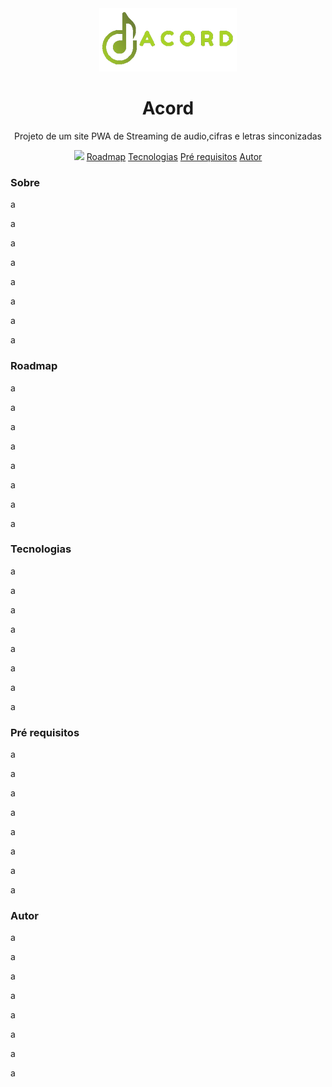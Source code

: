 <div align="center">
    <img src="imagens/logoIncrevaseVerde.png" alt="">
    <h1>Acord</h1>
    <p>Projeto de um site PWA de Streaming de audio,cifras e letras sinconizadas</p>
</div>
    <p align="center">
        <a href="#sobre" target="_blank"><img src="https://img.shields.io/badge/-Instagram-%23E4405F?style=for-the-badge&logo=instagram&logoColor=white" target="_blank"></a>
        <a href="#roadmap">Roadmap</a>
        <a href="#tecnologias">Tecnologias</a>
        <a href="#pre-requisitos">Pré requisitos</a>
        <a href="#autor">Autor</a>
    </p>
<div id="#sobre">
    <h3>Sobre</h3>
    <p>a</p>
    <p>a</p>
    <p>a</p>
    <p>a</p>
    <p>a</p>
    <p>a</p>
    <p>a</p>
    <p>a</p>
</div>
<div id="#roadmap">
    <h3>Roadmap</h3>
    <p>a</p>
    <p>a</p>
    <p>a</p>
    <p>a</p>
    <p>a</p>
    <p>a</p>
    <p>a</p>
    <p>a</p>
</div>
<div id="#tecnologias">
    <h3>Tecnologias</h3>
    <p>a</p>
    <p>a</p>
    <p>a</p>
    <p>a</p>
    <p>a</p>
    <p>a</p>
    <p>a</p>
    <p>a</p>
</div>
<div id="#pre-requisitos">
    <h3>Pré requisitos</h3>
    <p>a</p>
    <p>a</p>
    <p>a</p>
    <p>a</p>
    <p>a</p>
    <p>a</p>
    <p>a</p>
    <p>a</p>
</div>
<div id="#autor">
    <h3>Autor</h3>
    <p>a</p>
    <p>a</p>
    <p>a</p>
    <p>a</p>
    <p>a</p>
    <p>a</p>
    <p>a</p>
    <p>a</p>
</div>
    